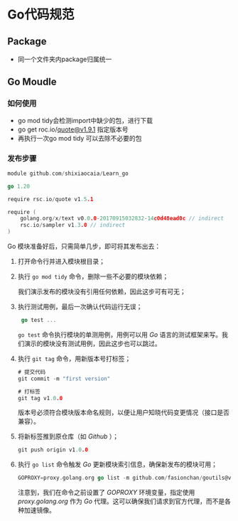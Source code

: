 Go代码规范
===

## Package

- 同一个文件夹内package归属统一

## Go Moudle

### 如何使用

- go mod tidy会检测import中缺少的包，进行下载
- go get roc.io/quote@v1.9.1 指定版本号
- 再执行一次go mod tidy 可以去除不必要的包

### 发布步骤

```go
module github.com/shixiaocaia/Learn_go

go 1.20

require rsc.io/quote v1.5.1

require (
	golang.org/x/text v0.0.0-20170915032832-14c0d48ead0c // indirect
	rsc.io/sampler v1.3.0 // indirect
)
```

Go 模块准备好后，只需简单几步，即可将其发布出去：

1. 打开命令行并进入模块根目录；

2. 执行 `go mod tidy` 命令，删除一些不必要的模块依赖；

   我们演示发布的模块没有引用任何依赖，因此这步可有可无；

3. 执行测试用例，最后一次确认代码运行无误；

   ```go
    go test ... 
   ```

   `go test` 命令执行模块的单测用例，用例可以用 *Go* 语言的测试框架来写。我们演示的模块没有测试用例，因此这步也可以跳过。

4. 执行 `git tag` 命令，用新版本号打标签；

   ```go
   # 提交代码
   git commit -m "first version"
   
   # 打标签
   git tag v1.0.0
   ```

   版本号必须符合模块版本命名规则，以便让用户知晓代码变更情况（接口是否兼容）。

5. 将新标签推到原仓库（如 *Github* ）；

   ```go
   git push origin v1.0.0
   ```

6. 执行 `go list` 命令触发 *Go* 更新模块索引信息，确保新发布的模块可用；

   ```go
   GOPROXY=proxy.golang.org go list -m github.com/fasionchan/goutils@v1.0.0
   ```

   注意到，我们在命令之前设置了 *GOPROXY* 环境变量，指定使用 *proxy.golang.org* 作为 *Go* 代理。这可以确保我们请求到官方代理，而不是各种加速镜像。
